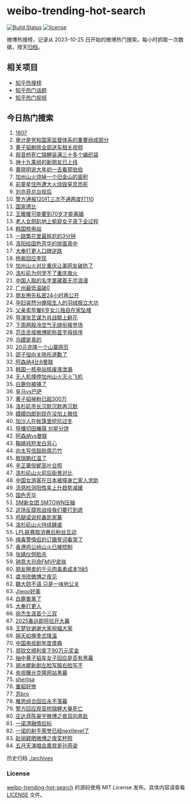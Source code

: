 # weibo-trending-hot-search

[![Build Status](https://github.com/justjavac/weibo-trending-hot-search/workflows/ci/badge.svg?branch=master)](https://github.com/justjavac/weibo-trending-hot-search/actions)
[![license](https://img.shields.io/github/license/justjavac/weibo-trending-hot-search)](https://github.com/justjavac/weibo-trending-hot-search/blob/master/LICENSE)

微博热搜榜，记录从 2023-10-25 日开始的微博热门搜索。每小时抓取一次数据，按天[归档](./archives)。

## 相关项目

- [知乎热搜榜](https://github.com/justjavac/zhihu-trending-top-search)
- [知乎热门话题](https://github.com/justjavac/zhihu-trending-hot-questions)
- [知乎热门视频](https://github.com/justjavac/zhihu-trending-hot-video)

## 今日热门搜索

<!-- BEGIN -->
<!-- 最后更新时间 Mon Jan 13 2025 06:20:36 GMT+0800 (China Standard Time) -->

1. [1807](https://s.weibo.com//weibo?q=1807&t=31&band_rank=34&Refer=top)
1. [审计是党和国家监督体系的重要组成部分](https://s.weibo.com//weibo?q=%23%E5%AE%A1%E8%AE%A1%E6%98%AF%E5%85%9A%E5%92%8C%E5%9B%BD%E5%AE%B6%E7%9B%91%E7%9D%A3%E4%BD%93%E7%B3%BB%E7%9A%84%E9%87%8D%E8%A6%81%E7%BB%84%E6%88%90%E9%83%A8%E5%88%86%23&Refer=new_time)
1. [黄子韬删除全部送车相关视频](https://s.weibo.com//weibo?q=%23%E9%BB%84%E5%AD%90%E9%9F%AC%E5%88%A0%E9%99%A4%E5%85%A8%E9%83%A8%E9%80%81%E8%BD%A6%E7%9B%B8%E5%85%B3%E8%A7%86%E9%A2%91%23&t=31&band_rank=22&Refer=top)
1. [观音桥死亡锦鲤装满三十多个编织袋](https://s.weibo.com//weibo?q=%23%E8%A7%82%E9%9F%B3%E6%A1%A5%E6%AD%BB%E4%BA%A1%E9%94%A6%E9%B2%A4%E8%A3%85%E6%BB%A1%E4%B8%89%E5%8D%81%E5%A4%9A%E4%B8%AA%E7%BC%96%E7%BB%87%E8%A2%8B%23&t=31&band_rank=2&Refer=top)
1. [神十九乘组的新朋友已上线](https://s.weibo.com//weibo?q=%23%E7%A5%9E%E5%8D%81%E4%B9%9D%E4%B9%98%E7%BB%84%E7%9A%84%E6%96%B0%E6%9C%8B%E5%8F%8B%E5%B7%B2%E4%B8%8A%E7%BA%BF%23&t=31&band_rank=3&Refer=top)
1. [黄晓明说大年初一去看郭伯伯](https://s.weibo.com//weibo?q=%23%E9%BB%84%E6%99%93%E6%98%8E%E8%AF%B4%E5%A4%A7%E5%B9%B4%E5%88%9D%E4%B8%80%E5%8E%BB%E7%9C%8B%E9%83%AD%E4%BC%AF%E4%BC%AF%23&t=31&band_rank=31&Refer=top)
1. [加州山火烧掉一个旧金山的面积](https://s.weibo.com//weibo?q=%23%E5%8A%A0%E5%B7%9E%E5%B1%B1%E7%81%AB%E7%83%A7%E6%8E%89%E4%B8%80%E4%B8%AA%E6%97%A7%E9%87%91%E5%B1%B1%E7%9A%84%E9%9D%A2%E7%A7%AF%23&t=31&band_rank=9&Refer=top)
1. [前童星住所遭大火烧毁窒息而死](https://s.weibo.com//weibo?q=%23%E5%89%8D%E7%AB%A5%E6%98%9F%E4%BD%8F%E6%89%80%E9%81%AD%E5%A4%A7%E7%81%AB%E7%83%A7%E6%AF%81%E7%AA%92%E6%81%AF%E8%80%8C%E6%AD%BB%23&t=31&band_rank=14&Refer=top)
1. [刘亦菲总台视后](https://s.weibo.com//weibo?q=%23%E5%88%98%E4%BA%A6%E8%8F%B2%E6%80%BB%E5%8F%B0%E8%A7%86%E5%90%8E%23&t=31&band_rank=2&Refer=top)
1. [警方通报120打三次不通两度打110](https://s.weibo.com//weibo?q=%23%E8%AD%A6%E6%96%B9%E9%80%9A%E6%8A%A5120%E6%89%93%E4%B8%89%E6%AC%A1%E4%B8%8D%E9%80%9A%E4%B8%A4%E5%BA%A6%E6%89%93110%23&t=31&band_rank=38&Refer=top)
1. [国家德比](https://s.weibo.com//weibo?q=%E5%9B%BD%E5%AE%B6%E5%BE%B7%E6%AF%94&t=31&band_rank=4&Refer=top)
1. [王暖暖可能要到70岁才能离婚](https://s.weibo.com//weibo?q=%23%E7%8E%8B%E6%9A%96%E6%9A%96%E5%8F%AF%E8%83%BD%E8%A6%81%E5%88%B070%E5%B2%81%E6%89%8D%E8%83%BD%E7%A6%BB%E5%A9%9A%23&t=31&band_rank=5&Refer=top)
1. [老人女厕趴地上偷窥女子录下全过程](https://s.weibo.com//weibo?q=%23%E8%80%81%E4%BA%BA%E5%A5%B3%E5%8E%95%E8%B6%B4%E5%9C%B0%E4%B8%8A%E5%81%B7%E7%AA%A5%E5%A5%B3%E5%AD%90%E5%BD%95%E4%B8%8B%E5%85%A8%E8%BF%87%E7%A8%8B%23&t=31&band_rank=12&Refer=top)
1. [韩国核电站](https://s.weibo.com//weibo?q=%E9%9F%A9%E5%9B%BD%E6%A0%B8%E7%94%B5%E7%AB%99&t=31&band_rank=1&Refer=top)
1. [一路繁花里最尴尬的3分钟](https://s.weibo.com//weibo?q=%E4%B8%80%E8%B7%AF%E7%B9%81%E8%8A%B1%E9%87%8C%E6%9C%80%E5%B0%B4%E5%B0%AC%E7%9A%843%E5%88%86%E9%92%9F&t=31&band_rank=34&Refer=top)
1. [洛阳给国色芳华的排面真中](https://s.weibo.com//weibo?q=%23%E6%B4%9B%E9%98%B3%E7%BB%99%E5%9B%BD%E8%89%B2%E8%8A%B3%E5%8D%8E%E7%9A%84%E6%8E%92%E9%9D%A2%E7%9C%9F%E4%B8%AD%23&t=31&band_rank=14&Refer=top)
1. [大奉打更人口碑逆跌](https://s.weibo.com//weibo?q=%E5%A4%A7%E5%A5%89%E6%89%93%E6%9B%B4%E4%BA%BA%E5%8F%A3%E7%A2%91%E9%80%86%E8%B7%8C&t=31&band_rank=8&Refer=top)
1. [杨紫回应李现](https://s.weibo.com//weibo?q=%23%E6%9D%A8%E7%B4%AB%E5%9B%9E%E5%BA%94%E6%9D%8E%E7%8E%B0%23&t=31&band_rank=13&Refer=top)
1. [加州山火对比重庆让美网友破防了](https://s.weibo.com//weibo?q=%23%E5%8A%A0%E5%B7%9E%E5%B1%B1%E7%81%AB%E5%AF%B9%E6%AF%94%E9%87%8D%E5%BA%86%E8%AE%A9%E7%BE%8E%E7%BD%91%E5%8F%8B%E7%A0%B4%E9%98%B2%E4%BA%86%23&t=31&band_rank=16&Refer=top)
1. [洛杉矶为何学不了重庆救火](https://s.weibo.com//weibo?q=%23%E6%B4%9B%E6%9D%89%E7%9F%B6%E4%B8%BA%E4%BD%95%E5%AD%A6%E4%B8%8D%E4%BA%86%E9%87%8D%E5%BA%86%E6%95%91%E7%81%AB%23&t=31&band_rank=46&Refer=top)
1. [中国人取的名字里藏着无尽浪漫](https://s.weibo.com//weibo?q=%23%E4%B8%AD%E5%9B%BD%E4%BA%BA%E5%8F%96%E7%9A%84%E5%90%8D%E5%AD%97%E9%87%8C%E8%97%8F%E7%9D%80%E6%97%A0%E5%B0%BD%E6%B5%AA%E6%BC%AB%23&t=31&band_rank=30&Refer=top)
1. [广州最低温破0](https://s.weibo.com//weibo?q=%23%E5%B9%BF%E5%B7%9E%E6%9C%80%E4%BD%8E%E6%B8%A9%E7%A0%B40%23&t=31&band_rank=4&Refer=top)
1. [朋友圈先私密24小时再公开](https://s.weibo.com//weibo?q=%23%E6%9C%8B%E5%8F%8B%E5%9C%88%E5%85%88%E7%A7%81%E5%AF%8624%E5%B0%8F%E6%97%B6%E5%86%8D%E5%85%AC%E5%BC%80%23&t=31&band_rank=21&Refer=top)
1. [孕妇突然分娩陌生人的羽绒服立大功](https://s.weibo.com//weibo?q=%23%E5%AD%95%E5%A6%87%E7%AA%81%E7%84%B6%E5%88%86%E5%A8%A9%E9%99%8C%E7%94%9F%E4%BA%BA%E7%9A%84%E7%BE%BD%E7%BB%92%E6%9C%8D%E7%AB%8B%E5%A4%A7%E5%8A%9F%23&t=31&band_rank=31&Refer=top)
1. [父亲卖早餐6岁女儿独自在家坠楼](https://s.weibo.com//weibo?q=%23%E7%88%B6%E4%BA%B2%E5%8D%96%E6%97%A9%E9%A4%906%E5%B2%81%E5%A5%B3%E5%84%BF%E7%8B%AC%E8%87%AA%E5%9C%A8%E5%AE%B6%E5%9D%A0%E6%A5%BC%23&t=31&band_rank=24&Refer=top)
1. [导演张艺谋为肖战献上鲜花](https://s.weibo.com//weibo?q=%E5%AF%BC%E6%BC%94%E5%BC%A0%E8%89%BA%E8%B0%8B%E4%B8%BA%E8%82%96%E6%88%98%E7%8C%AE%E4%B8%8A%E9%B2%9C%E8%8A%B1&t=31&band_rank=35&Refer=top)
1. [下周两股冷空气无缝衔接登场](https://s.weibo.com//weibo?q=%23%E4%B8%8B%E5%91%A8%E4%B8%A4%E8%82%A1%E5%86%B7%E7%A9%BA%E6%B0%94%E6%97%A0%E7%BC%9D%E8%A1%94%E6%8E%A5%E7%99%BB%E5%9C%BA%23&t=31&band_rank=10&Refer=top)
1. [范丞丞按微博昵称首字母排序](https://s.weibo.com//weibo?q=%23%E8%8C%83%E4%B8%9E%E4%B8%9E%E6%8C%89%E5%BE%AE%E5%8D%9A%E6%98%B5%E7%A7%B0%E9%A6%96%E5%AD%97%E6%AF%8D%E6%8E%92%E5%BA%8F%23&t=31&band_rank=7&Refer=top)
1. [鸟嬛是真的](https://s.weibo.com//weibo?q=%E9%B8%9F%E5%AC%9B%E6%98%AF%E7%9C%9F%E7%9A%84&t=31&band_rank=32&Refer=top)
1. [20元克隆一个山寨网页](https://s.weibo.com//weibo?q=%2320%E5%85%83%E5%85%8B%E9%9A%86%E4%B8%80%E4%B8%AA%E5%B1%B1%E5%AF%A8%E7%BD%91%E9%A1%B5%23&t=31&band_rank=10&Refer=top)
1. [邵子恒向关晓彤道歉了](https://s.weibo.com//weibo?q=%23%E9%82%B5%E5%AD%90%E6%81%92%E5%90%91%E5%85%B3%E6%99%93%E5%BD%A4%E9%81%93%E6%AD%89%E4%BA%86%23&t=31&band_rank=11&Refer=top)
1. [阿森纳4比6曼联](https://s.weibo.com//weibo?q=%23%E9%98%BF%E6%A3%AE%E7%BA%B34%E6%AF%946%E6%9B%BC%E8%81%94%23&t=31&band_rank=24&Refer=top)
1. [韩国一核电站核废液泄漏](https://s.weibo.com//weibo?q=%23%E9%9F%A9%E5%9B%BD%E4%B8%80%E6%A0%B8%E7%94%B5%E7%AB%99%E6%A0%B8%E5%BA%9F%E6%B6%B2%E6%B3%84%E6%BC%8F%23&t=31&band_rank=19&Refer=top)
1. [无人机撞停加州山火灭火飞机](https://s.weibo.com//weibo?q=%23%E6%97%A0%E4%BA%BA%E6%9C%BA%E6%92%9E%E5%81%9C%E5%8A%A0%E5%B7%9E%E5%B1%B1%E7%81%AB%E7%81%AD%E7%81%AB%E9%A3%9E%E6%9C%BA%23&t=31&band_rank=40&Refer=top)
1. [白鹿你被捕了](https://s.weibo.com//weibo?q=%23%E7%99%BD%E9%B9%BF%E4%BD%A0%E8%A2%AB%E6%8D%95%E4%BA%86%23&t=31&band_rank=26&Refer=top)
1. [皇马vs巴萨](https://s.weibo.com//weibo?q=%23%E7%9A%87%E9%A9%ACvs%E5%B7%B4%E8%90%A8%23&t=31&band_rank=26&Refer=top)
1. [黄子韬掉粉已超300万](https://s.weibo.com//weibo?q=%23%E9%BB%84%E5%AD%90%E9%9F%AC%E6%8E%89%E7%B2%89%E5%B7%B2%E8%B6%85300%E4%B8%87%23&t=31&band_rank=34&Refer=top)
1. [洛杉矶市长沉默沉默再沉默](https://s.weibo.com//weibo?q=%23%E6%B4%9B%E6%9D%89%E7%9F%B6%E5%B8%82%E9%95%BF%E6%B2%89%E9%BB%98%E6%B2%89%E9%BB%98%E5%86%8D%E6%B2%89%E9%BB%98%23&t=31&band_rank=20&Refer=top)
1. [嬛嬛四郎到现在没加上微信](https://s.weibo.com//weibo?q=%E5%AC%9B%E5%AC%9B%E5%9B%9B%E9%83%8E%E5%88%B0%E7%8E%B0%E5%9C%A8%E6%B2%A1%E5%8A%A0%E4%B8%8A%E5%BE%AE%E4%BF%A1&t=31&band_rank=36&Refer=top)
1. [加沙人在帐篷里挖坑过冬](https://s.weibo.com//weibo?q=%23%E5%8A%A0%E6%B2%99%E4%BA%BA%E5%9C%A8%E5%B8%90%E7%AF%B7%E9%87%8C%E6%8C%96%E5%9D%91%E8%BF%87%E5%86%AC%23&t=31&band_rank=30&Refer=top)
1. [导播切田曦薇 刘星分饼](https://s.weibo.com//weibo?q=%E5%AF%BC%E6%92%AD%E5%88%87%E7%94%B0%E6%9B%A6%E8%96%87%20%E5%88%98%E6%98%9F%E5%88%86%E9%A5%BC&t=31&band_rank=27&Refer=top)
1. [阿森纳vs曼联](https://s.weibo.com//weibo?q=%23%E9%98%BF%E6%A3%AE%E7%BA%B3vs%E6%9B%BC%E8%81%94%23&t=31&band_rank=45&Refer=top)
1. [鞠婧祎短发白背心](https://s.weibo.com//weibo?q=%23%E9%9E%A0%E5%A9%A7%E7%A5%8E%E7%9F%AD%E5%8F%91%E7%99%BD%E8%83%8C%E5%BF%83%23&t=31&band_rank=41&Refer=top)
1. [向太写信鼓励周芯竹](https://s.weibo.com//weibo?q=%E5%90%91%E5%A4%AA%E5%86%99%E4%BF%A1%E9%BC%93%E5%8A%B1%E5%91%A8%E8%8A%AF%E7%AB%B9&t=31&band_rank=39&Refer=top)
1. [敖瑞鹏红温了](https://s.weibo.com//weibo?q=%E6%95%96%E7%91%9E%E9%B9%8F%E7%BA%A2%E6%B8%A9%E4%BA%86&t=31&band_rank=28&Refer=top)
1. [辛芷蕾倪妮高叶合照](https://s.weibo.com//weibo?q=%23%E8%BE%9B%E8%8A%B7%E8%95%BE%E5%80%AA%E5%A6%AE%E9%AB%98%E5%8F%B6%E5%90%88%E7%85%A7%23&t=31&band_rank=26&Refer=top)
1. [洛杉矶山火前后街景对比](https://s.weibo.com//weibo?q=%23%E6%B4%9B%E6%9D%89%E7%9F%B6%E5%B1%B1%E7%81%AB%E5%89%8D%E5%90%8E%E8%A1%97%E6%99%AF%E5%AF%B9%E6%AF%94%23&t=31&band_rank=23&Refer=top)
1. [中国女游客在日本被撞身亡家人求助](https://s.weibo.com//weibo?q=%23%E4%B8%AD%E5%9B%BD%E5%A5%B3%E6%B8%B8%E5%AE%A2%E5%9C%A8%E6%97%A5%E6%9C%AC%E8%A2%AB%E6%92%9E%E8%BA%AB%E4%BA%A1%E5%AE%B6%E4%BA%BA%E6%B1%82%E5%8A%A9%23&t=31&band_rank=47&Refer=top)
1. [流感检测阳性率上升趋势减缓](https://s.weibo.com//weibo?q=%23%E6%B5%81%E6%84%9F%E6%A3%80%E6%B5%8B%E9%98%B3%E6%80%A7%E7%8E%87%E4%B8%8A%E5%8D%87%E8%B6%8B%E5%8A%BF%E5%87%8F%E7%BC%93%23&t=31&band_rank=10&Refer=top)
1. [国色芳华](https://s.weibo.com//weibo?q=%E5%9B%BD%E8%89%B2%E8%8A%B3%E5%8D%8E&t=31&band_rank=41&Refer=top)
1. [SM新女团 SMTOWN压轴](https://s.weibo.com//weibo?q=SM%E6%96%B0%E5%A5%B3%E5%9B%A2%20SMTOWN%E5%8E%8B%E8%BD%B4&t=31&band_rank=17&Refer=top)
1. [这场反腐败战役我们要打到底](https://s.weibo.com//weibo?q=%23%E8%BF%99%E5%9C%BA%E5%8F%8D%E8%85%90%E8%B4%A5%E6%88%98%E5%BD%B9%E6%88%91%E4%BB%AC%E8%A6%81%E6%89%93%E5%88%B0%E5%BA%95%23&Refer=new_time)
1. [鸡腿诺说程鑫凯家暴](https://s.weibo.com//weibo?q=%23%E9%B8%A1%E8%85%BF%E8%AF%BA%E8%AF%B4%E7%A8%8B%E9%91%AB%E5%87%AF%E5%AE%B6%E6%9A%B4%23&t=31&band_rank=37&Refer=top)
1. [洛杉矶山火持续肆虐](https://s.weibo.com//weibo?q=%23%E6%B4%9B%E6%9D%89%E7%9F%B6%E5%B1%B1%E7%81%AB%E6%8C%81%E7%BB%AD%E8%82%86%E8%99%90%23&t=31&band_rank=47&Refer=top)
1. [LPL联赛取消赛后粉丝互动](https://s.weibo.com//weibo?q=%23LPL%E8%81%94%E8%B5%9B%E5%8F%96%E6%B6%88%E8%B5%9B%E5%90%8E%E7%B2%89%E4%B8%9D%E4%BA%92%E5%8A%A8%23&t=31&band_rank=48&Refer=top)
1. [缉毒警情侣的订婚誓词看哭了](https://s.weibo.com//weibo?q=%23%E7%BC%89%E6%AF%92%E8%AD%A6%E6%83%85%E4%BE%A3%E7%9A%84%E8%AE%A2%E5%A9%9A%E8%AA%93%E8%AF%8D%E7%9C%8B%E5%93%AD%E4%BA%86%23&t=31&band_rank=10&Refer=top)
1. [香港鸡公岭山火已被控制](https://s.weibo.com//weibo?q=%23%E9%A6%99%E6%B8%AF%E9%B8%A1%E5%85%AC%E5%B2%AD%E5%B1%B1%E7%81%AB%E5%B7%B2%E8%A2%AB%E6%8E%A7%E5%88%B6%23&t=31&band_rank=25&Refer=top)
1. [张婧仪侧脸杀](https://s.weibo.com//weibo?q=%23%E5%BC%A0%E5%A9%A7%E4%BB%AA%E4%BE%A7%E8%84%B8%E6%9D%80%23&t=31&band_rank=37&Refer=top)
1. [钟意大司命FMVP皮肤](https://s.weibo.com//weibo?q=%23%E9%92%9F%E6%84%8F%E5%A4%A7%E5%8F%B8%E5%91%BDFMVP%E7%9A%AE%E8%82%A4%23&t=31&band_rank=48&Refer=top)
1. [朋友圈卖的千元肉毒素成本1块5](https://s.weibo.com//weibo?q=%23%E6%9C%8B%E5%8F%8B%E5%9C%88%E5%8D%96%E7%9A%84%E5%8D%83%E5%85%83%E8%82%89%E6%AF%92%E7%B4%A0%E6%88%90%E6%9C%AC1%E5%9D%975%23&t=31&band_rank=50&Refer=top)
1. [虞书欣微博之夜见](https://s.weibo.com//weibo?q=%23%E8%99%9E%E4%B9%A6%E6%AC%A3%E5%BE%AE%E5%8D%9A%E4%B9%8B%E5%A4%9C%E8%A7%81%23&t=31&band_rank=35&Refer=top)
1. [魏大勋不语 只是一味地公关](https://s.weibo.com//weibo?q=%E9%AD%8F%E5%A4%A7%E5%8B%8B%E4%B8%8D%E8%AF%AD%20%E5%8F%AA%E6%98%AF%E4%B8%80%E5%91%B3%E5%9C%B0%E5%85%AC%E5%85%B3&t=31&band_rank=32&Refer=top)
1. [Jiwoo好美](https://s.weibo.com//weibo?q=%23Jiwoo%E5%A5%BD%E7%BE%8E%23&t=31&band_rank=18&Refer=top)
1. [白鹿害羞了](https://s.weibo.com//weibo?q=%E7%99%BD%E9%B9%BF%E5%AE%B3%E7%BE%9E%E4%BA%86&t=31&band_rank=38&Refer=top)
1. [大奉打更人](https://s.weibo.com//weibo?q=%E5%A4%A7%E5%A5%89%E6%89%93%E6%9B%B4%E4%BA%BA&t=31&band_rank=36&Refer=top)
1. [徐杰生涯首个三双](https://s.weibo.com//weibo?q=%23%E5%BE%90%E6%9D%B0%E7%94%9F%E6%B6%AF%E9%A6%96%E4%B8%AA%E4%B8%89%E5%8F%8C%23&t=31&band_rank=49&Refer=top)
1. [2025春运即将拉开大幕](https://s.weibo.com//weibo?q=%232025%E6%98%A5%E8%BF%90%E5%8D%B3%E5%B0%86%E6%8B%89%E5%BC%80%E5%A4%A7%E5%B9%95%23&t=31&band_rank=14&Refer=top)
1. [王楚钦谢谢大家祝福大家](https://s.weibo.com//weibo?q=%23%E7%8E%8B%E6%A5%9A%E9%92%A6%E8%B0%A2%E8%B0%A2%E5%A4%A7%E5%AE%B6%E7%A5%9D%E7%A6%8F%E5%A4%A7%E5%AE%B6%23&t=31&band_rank=25&Refer=top)
1. [隔天如换季式降温](https://s.weibo.com//weibo?q=%23%E9%9A%94%E5%A4%A9%E5%A6%82%E6%8D%A2%E5%AD%A3%E5%BC%8F%E9%99%8D%E6%B8%A9%23&t=31&band_rank=37&Refer=top)
1. [中国电视剧年度盛典](https://s.weibo.com//weibo?q=%23%E4%B8%AD%E5%9B%BD%E7%94%B5%E8%A7%86%E5%89%A7%E5%B9%B4%E5%BA%A6%E7%9B%9B%E5%85%B8%23&t=31&band_rank=33&Refer=top)
1. [郑钦文顺利拿下90万元奖金](https://s.weibo.com//weibo?q=%23%E9%83%91%E9%92%A6%E6%96%87%E9%A1%BA%E5%88%A9%E6%8B%BF%E4%B8%8B90%E4%B8%87%E5%85%83%E5%A5%96%E9%87%91%23&t=31&band_rank=50&Refer=top)
1. [抽中黄子韬车女子回应是否有黑幕](https://s.weibo.com//weibo?q=%23%E6%8A%BD%E4%B8%AD%E9%BB%84%E5%AD%90%E9%9F%AC%E8%BD%A6%E5%A5%B3%E5%AD%90%E5%9B%9E%E5%BA%94%E6%98%AF%E5%90%A6%E6%9C%89%E9%BB%91%E5%B9%95%23&t=31&band_rank=6&Refer=top)
1. [胡冰卿新剧左脸写服右脸写不](https://s.weibo.com//weibo?q=%E8%83%A1%E5%86%B0%E5%8D%BF%E6%96%B0%E5%89%A7%E5%B7%A6%E8%84%B8%E5%86%99%E6%9C%8D%E5%8F%B3%E8%84%B8%E5%86%99%E4%B8%8D&t=31&band_rank=23&Refer=top)
1. [央视曝光克隆网站黑幕](https://s.weibo.com//weibo?q=%23%E5%A4%AE%E8%A7%86%E6%9B%9D%E5%85%89%E5%85%8B%E9%9A%86%E7%BD%91%E7%AB%99%E9%BB%91%E5%B9%95%23&t=31&band_rank=15&Refer=top)
1. [sherlisa](https://s.weibo.com//weibo?q=sherlisa&t=31&band_rank=42&Refer=top)
1. [重昭好惨](https://s.weibo.com//weibo?q=%23%E9%87%8D%E6%98%AD%E5%A5%BD%E6%83%A8%23&t=31&band_rank=41&Refer=top)
1. [苏bro](https://s.weibo.com//weibo?q=%E8%8B%8Fbro&t=31&band_rank=44&Refer=top)
1. [雅思组合回应永不落幕](https://s.weibo.com//weibo?q=%23%E9%9B%85%E6%80%9D%E7%BB%84%E5%90%88%E5%9B%9E%E5%BA%94%E6%B0%B8%E4%B8%8D%E8%90%BD%E5%B9%95%23&t=31&band_rank=50&Refer=top)
1. [警方回应观音桥锦鲤大量死亡](https://s.weibo.com//weibo?q=%23%E8%AD%A6%E6%96%B9%E5%9B%9E%E5%BA%94%E8%A7%82%E9%9F%B3%E6%A1%A5%E9%94%A6%E9%B2%A4%E5%A4%A7%E9%87%8F%E6%AD%BB%E4%BA%A1%23&t=31&band_rank=47&Refer=top)
1. [庄达菲陈昊宇微博之夜双向奔赴](https://s.weibo.com//weibo?q=%23%E5%BA%84%E8%BE%BE%E8%8F%B2%E9%99%88%E6%98%8A%E5%AE%87%E5%BE%AE%E5%8D%9A%E4%B9%8B%E5%A4%9C%E5%8F%8C%E5%90%91%E5%A5%94%E8%B5%B4%23&t=31&band_rank=25&Refer=top)
1. [一诺清融情侣标](https://s.weibo.com//weibo?q=%23%E4%B8%80%E8%AF%BA%E6%B8%85%E8%9E%8D%E6%83%85%E4%BE%A3%E6%A0%87%23&t=31&band_rank=29&Refer=top)
1. [一诺的射手荣誉已经nextlevel了](https://s.weibo.com//weibo?q=%23%E4%B8%80%E8%AF%BA%E7%9A%84%E5%B0%84%E6%89%8B%E8%8D%A3%E8%AA%89%E5%B7%B2%E7%BB%8Fnextlevel%E4%BA%86%23&t=31&band_rank=30&Refer=top)
1. [赵丽颖晒微博之夜奖杯照](https://s.weibo.com//weibo?q=%23%E8%B5%B5%E4%B8%BD%E9%A2%96%E6%99%92%E5%BE%AE%E5%8D%9A%E4%B9%8B%E5%A4%9C%E5%A5%96%E6%9D%AF%E7%85%A7%23&t=31&band_rank=37&Refer=top)
1. [五月天演唱会嘉宾是孙燕姿](https://s.weibo.com//weibo?q=%23%E4%BA%94%E6%9C%88%E5%A4%A9%E6%BC%94%E5%94%B1%E4%BC%9A%E5%98%89%E5%AE%BE%E6%98%AF%E5%AD%99%E7%87%95%E5%A7%BF%23&t=31&band_rank=43&Refer=top)

<!-- END -->

历史归档 [./archives](./archives)

### License

[weibo-trending-hot-search](https://github.com/justjavac/weibo-trending-hot-search) 的源码使用 MIT License
发布。具体内容请查看 [LICENSE](./LICENSE) 文件。
